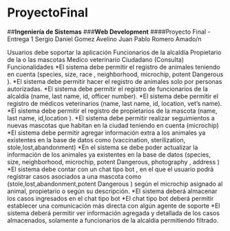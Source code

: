# ProyectoFinal

##**Ingeniería de Sistemas**
###**Web Development**
####Proyecto Final - Entrega 1
Sergio Daniel Gomez Avelino
Juan Pablo Romero Amado/n

Usuarios debe soportar la aplicación
Funcionarios de la alcaldía
Propietario de la o las mascotas
Medico veterinario
Ciudadano (Consulta)
Funcionalidades
*El sistema debe permitir el registro de animales teniendo en cuenta
(species, size, race , neighborhood, microchip, potent Dangerous ).
*El sistema debe permitir hacer el registro de animales solo por personas autorizadas.
*El sistema debe permitir el registro de funcionarios de la alcaldía
(name, last name, id, officer number).
*El sistema debe permitir el registro de médicos veterinarios
(name, last name, id,  location, vet’s name).
*El sistema debe permitir el registro de propietarios de la mascota
(name, last name, id,location ).
*El sistema debe permitir realizar seguimientos a nuevas mascotas que habitan en la ciudad teniendo en cuenta (microchip)
*El sistema debe permitir agregar información extra a los animales ya existentes en la base de datos como (vaccination, sterilization, stole,lost,abandonment)
*En el sistema se debe poder actualizar la información de los animales ya existentes en la base de datos (species, size,  neighborhood, microchip, potent Dangerous, photography , address )
*El sistema debe contar con un chat tipo bot , en el que el usuario  podrá registrar casos asociados a una mascota como (stole,lost,abandonment,potent Dangerous ) según el microchip asignado al animal, propietario o según su descripción.
*El sistema deberá almacenar los casos ingresados en el chat tipo bot
*El chat tipo bot deberá permitir establecer una comunicación más directa con algún agente de soporte
*El sistema deberá permitir ver información agregada y detallada de los casos almacenados, solamente a funcionarios de la alcaldía permitiendo filtrado.

	
